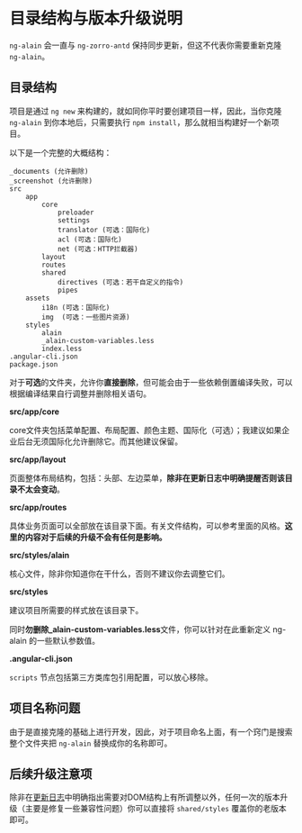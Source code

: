 # 目录结构与版本升级说明

`ng-alain` 会一直与 `ng-zorro-antd` 保持同步更新，但这不代表你需要重新克隆 `ng-alain`。

## 目录结构

项目是通过 `ng new` 来构建的，就如同你平时要创建项目一样，因此，当你克隆 `ng-alain` 到你本地后，只需要执行 `npm install`，那么就相当构建好一个新项目。

以下是一个完整的大概结构：

```
_documents (允许删除)
_screenshot (允许删除)
src
    app
        core
            preloader
            settings
            translator (可选：国际化)
            acl (可选：国际化)
            net (可选：HTTP拦截器)
        layout
        routes
        shared
            directives (可选：若干自定义的指令)
            pipes
    assets
        i18n (可选：国际化)
        img  (可选：一些图片资源)
    styles
        alain
        _alain-custom-variables.less
        index.less
.angular-cli.json
package.json
```

对于**可选**的文件夹，允许你**直接删除**，但可能会由于一些依赖倒置编译失败，可以根据编译结果自行调整并删除相关语句。

**src/app/core**

core文件夹包括菜单配置、布局配置、颜色主题、国际化（可选）；我建议如果企业后台无须国际化允许删除它。而其他建议保留。

**src/app/layout**

页面整体布局结构，包括：头部、左边菜单，**除非在更新日志中明确提醒否则该目录不太会变动**。

**src/app/routes**

具体业务页面可以全部放在该目录下面。有关文件结构，可以参考里面的风格。**这里的内容对于后续的升级不会有任何是影响。**

**src/styles/alain**

核心文件，除非你知道你在干什么，否则不建议你去调整它们。

**src/styles**

建议项目所需要的样式放在该目录下。

同时**勿删除_alain-custom-variables.less**文件，你可以针对在此重新定义 ng-alain 的一些默认参数值。

**.angular-cli.json**

`scripts` 节点包括第三方类库包引用配置，可以放心移除。

## 项目名称问题

由于是直接克隆的基础上进行开发，因此，对于项目命名上面，有一个窍门是搜索整个文件夹把 `ng-alain` 替换成你的名称即可。

## 后续升级注意项

除非在[更新日志](../CHANGELOG.md)中明确指出需要对DOM结构上有所调整以外，任何一次的版本升级（主要是修复一些兼容性问题）你可以直接将 `shared/styles` 覆盖你的老版本即可。
